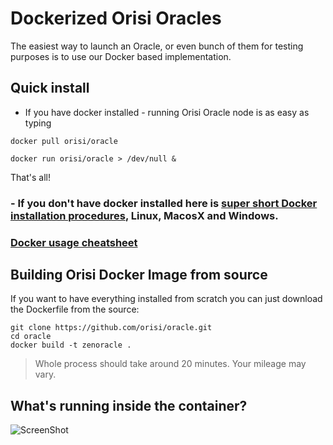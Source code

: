 # Dockerized Orisi Oracles

The easiest way to launch an Oracle, or even bunch of them for testing purposes is to use our Docker based implementation. 


## Quick install

- If you have docker installed - running Orisi Oracle node is as easy as typing


```
docker pull orisi/oracle
```

```
docker run orisi/oracle > /dev/null &
```

That's all!


### - If you don't have docker installed here is [super short Docker installation procedures](manual/docker_install.md), Linux, MacosX and Windows.

### [Docker usage cheatsheet](manual/docker_basics.md)

## Building Orisi Docker Image from source

If you want to have everything installed from scratch you can just download the Dockerfile from the source:
```
git clone https://github.com/orisi/oracle.git
cd oracle
docker build -t zenoracle .
```

>Whole process should take around 20 minutes. Your mileage may vary.

## What's running inside the container?
![ScreenShot](http://zenoracles.s3.amazonaws.com/README/content.png)

